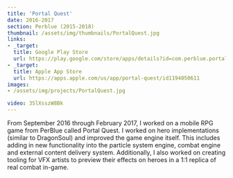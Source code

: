 ```yaml
---
title: 'Portal Quest'
date: 2016-2017
section: Perblue (2015-2018)
thumbnail: /assets/img/thumbnails/PortalQuest.jpg
links:
- _target:
  title: Google Play Store
  url: https://play.google.com/store/apps/details?id=com.perblue.portalquest&hl=en
- _target:
  title: Apple App Store
  url: https://apps.apple.com/us/app/portal-quest/id1194050611
images:
- /assets/img/projects/PortalQuest.jpg

video: 3SlXsszW8Bk
---
```


From September 2016 through February 2017, I worked on a mobile RPG game from PerBlue called Portal Quest. I worked on hero implementations (similar to DragonSoul) and improved the game engine itself. This includes adding in new functionality into the particle system engine, combat engine and external content delivery system. Additionally, I also worked on creating tooling for VFX artists to preview their effects on heroes in a 1:1 replica of real combat in-game.